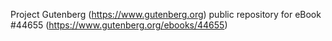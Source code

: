 Project Gutenberg (https://www.gutenberg.org) public repository for eBook #44655 (https://www.gutenberg.org/ebooks/44655)
